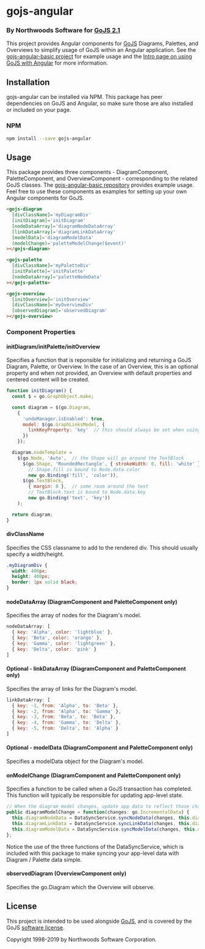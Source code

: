 # gojs-angular

### By Northwoods Software for [GoJS 2.1](https://gojs.net)

This project provides Angular components for [GoJS](https://gojs.net/latest/index.html) Diagrams, Palettes, and Overviews to simplify usage of GoJS within an Angular application.
See the [gojs-angular-basic project](https://github.com/NorthwoodsSoftware/gojs-angular-basic) for example usage and the
[Intro page on using GoJS with Angular](https://gojs.net/latest/intro/angular.html) for more information.

## Installation

gojs-angular can be installed via NPM. This package has peer dependencies on GoJS and Angular, so make sure those are also installed or included on your page.

### NPM

```bash
npm install --save gojs-angular
```

## Usage

This package provides three components - DiagramComponent, PaletteComponent, and OverviewComponent - corresponding to the related GoJS classes.
The [gojs-angular-basic repository](https://github.com/NorthwoodsSoftware/gojs-angular-basic) provides example usage.
Feel free to use these components as examples for setting up your own Angular components for GoJS.

```html
<gojs-diagram
  [divClassName]='myDiagramDiv'
  [initDiagram]='initDiagram'
  [nodeDataArray]='diagramNodeDataArray'
  [linkDataArray]='diagramLinkDataArray'
  [modelData]='diagramModelData'
  (modelChange)='paletteModelChange($event)'
></gojs-diagram>

<gojs-palette
  [divClassName]='myPaletteDiv'
  [initPalette]='initPalette'
  [nodeDataArray]='paletteNodeData'
></gojs-palette>

<gojs-overview
  [initOverview]='initOverview'
  [divClassName]='myOverviewDiv'
  [observedDiagram]='observedDiagram'
></gojs-overview>
```

### Component Properties

#### initDiagram/initPalette/initOverview
Specifies a function that is reponsible for initializing and returning
a GoJS Diagram, Palette, or Overview. In the case of an Overview, this
is an optional property and when not provided, an Overview with default
properties and centered content will be created.

```js
function initDiagram() {
  const $ = go.GraphObject.make;

  const diagram = $(go.Diagram,
    {
      'undoManager.isEnabled': true,
      model: $(go.GraphLinksModel, {
        linkKeyProperty: 'key'  // this should always be set when using a GraphLinksModel
      })
    });

  diagram.nodeTemplate =
    $(go.Node, 'Auto',  // the Shape will go around the TextBlock
      $(go.Shape, 'RoundedRectangle', { strokeWidth: 0, fill: 'white' },
        // Shape.fill is bound to Node.data.color
        new go.Binding('fill', 'color')),
      $(go.TextBlock,
        { margin: 8 },  // some room around the text
        // TextBlock.text is bound to Node.data.key
        new go.Binding('text', 'key'))
    );

  return diagram;
}
```

#### divClassName
Specifies the CSS classname to add to the rendered div.
This should usually specify a width/height.

```css
.myDiagramDiv {
  width: 400px;
  height: 400px;
  border: 1px solid black;
}
```

#### nodeDataArray (DiagramComponent and PaletteComponent only)
Specifies the array of nodes for the Diagram's model.

```js
nodeDataArray: [
  { key: 'Alpha', color: 'lightblue' },
  { key: 'Beta', color: 'orange' },
  { key: 'Gamma', color: 'lightgreen' },
  { key: 'Delta', color: 'pink' }
]
```

#### Optional - linkDataArray (DiagramComponent and PaletteComponent only)
Specifies the array of links for the Diagram's model.

```js
linkDataArray: [
  { key: -1, from: 'Alpha', to: 'Beta' },
  { key: -2, from: 'Alpha', to: 'Gamma' },
  { key: -3, from: 'Beta', to: 'Beta' },
  { key: -4, from: 'Gamma', to: 'Delta' },
  { key: -5, from: 'Delta', to: 'Alpha' }
]
```

#### Optional - modelData (DiagramComponent and PaletteComponent only)
Specifies a modelData object for the Diagram's model.

#### onModelChange (DiagramComponent and PaletteComponent only)
Specifies a function to be called when a GoJS transaction has completed.
This function will typically be responsible for updating app-level state.

```js
// When the diagram model changes, update app data to reflect those changes
public diagramModelChange = function(changes: go.IncrementalData) {
  this.diagramNodeData = DataSyncService.syncNodeData(changes, this.diagramNodeData);
  this.diagramLinkData = DataSyncService.syncLinkData(changes, this.diagramLinkData);
  this.diagramModelData = DataSyncService.syncModelData(changes, this.diagramModelData);
};
```

Notice the use of the three functions of the DataSyncService, which is included with this package to make syncing your app-level data with Diagram / Palette data simple.

#### observedDiagram (OverviewComponent only)
Specifies the go.Diagram which the Overview will observe.

## License

This project is intended to be used alongside [GoJS](https://gojs.net/latest/index.html),
and is covered by the GoJS <a href="https://gojs.net/latest/license.html">software license</a>.

Copyright 1998-2019 by Northwoods Software Corporation.
